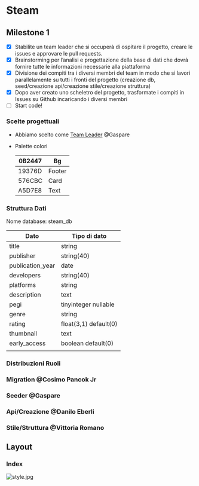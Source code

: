 # Steam

## Milestone 1

- [x]  Stabilite un team leader che si occuperà di ospitare il progetto, creare le issues e approvare le pull requests.
- [x]  Brainstorming per l’analisi e progettazione della base di dati che dovrà fornire tutte le informazioni necessarie alla piattaforma
- [x]  Divisione dei compiti tra i diversi membri del team in modo che si lavori parallelamente su tutti i fronti del progetto (creazione db, seed/creazione api/creazione stile/creazione struttura)
- [x]  Dopo aver creato uno scheletro del progetto, trasformate i compiti in Issues su Github incaricando i diversi membri
- [ ]  Start code!

### Scelte progettuali

- Abbiamo scelto come [Team Leader](https://www.notion.so/Steam-c594c681da4c4a8fa151aa7653ed7113) @Gaspare
- Palette colori
    
    | 0B2447 | Bg |
    | --- | --- |
    | 19376D | Footer |
    | 576CBC | Card |
    | A5D7E8 | Text |

### Struttura Dati

Nome database: steam_db

| Dato | Tipo di dato |
| --- | --- |
| title | string |
| publisher | string(40) |
| publication_year | date |
| developers | string(40) |
| platforms | string |
| description | text |
| pegi | tinyinteger nullable |
| genre | string |
| rating | float(3,1) default(0) |
| thumbnail | text |
| early_access | boolean default(0) |
|  |  |

### Distribuzioni Ruoli

### Migration @Cosimo Pancok Jr

### Seeder @Gaspare

### Api/Creazione @Danilo Eberli

### Stile/Struttura @Vittoria Romano

## Layout

### Index

![style.jpg](Steam%20c594c681da4c4a8fa151aa7653ed7113/style.jpg)
